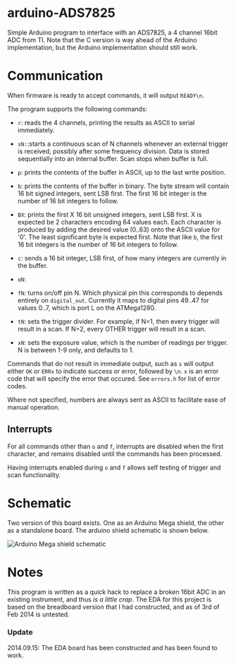 # arduino-ADS7825

Simple Arduino program to interface with an ADS7825, a 4 channel 16bit ADC from TI. Note that the C version is way ahead of the Arduino implementation, but the Arduino implementation should still work.

# Communication

When firmware is ready to accept commands, it will output `READY\n`.

The program supports the following commands:

- `r`:  reads the 4 channels, printing the results as ASCII to serial immediately.

- `sN:`:starts a continuous scan of N channels whenever an external trigger
        is received, possibly after some frequency division. Data is stored
        sequentially into an internal buffer. Scan stops when buffer is full.

- `p`:  prints the contents of the buffer in ASCII, up to the last write
        position.

- `b`:  prints the contents of the buffer in binary. The byte stream will
        contain 16 bit signed integers, sent LSB first. The first 16 bit
        integer is the number of 16 bit integers to follow.

- `BX`: prints the first X 16 bit unsigned integers, sent LSB first.
        X is expected be 2 characters encoding 64 values each. Each
        character is produced by adding the desired value (0..63) onto
        the ASCII value for '0'. The least significant byte is expected
        first. Note that like `b`, the first 16 bit integers is the
        number of 16 bit integers to follow.

- `c`:  sends a 16 bit integer, LSB first, of how many integers are currently
        in the buffer.
- `oN`:
- `fN`: turns on/off pin N. Which physical pin this corresponds to depends
        entirely on `digital_out`. Currently it maps to digital pins 49..47
        for values 0..7, which is port L on the ATMega1280.

- `tN`: sets the trigger divider. For example, if N=1, then every trigger will
        result in a scan. If N=2, every OTHER trigger will result in a scan.

- `xN`: sets the exposure value, which is the number of readings per trigger.
        N is between 1-9 only, and defaults to 1.

Commands that do not result in immediate output, such as `s` will output either
`OK` or `ERRx` to indicate success or error, followed by `\n`. `x` is an error
code that will specify the error that occured. See `errors.h` for list of error codes.

Where not specified, numbers are always sent as ASCII to facilitate ease
of manual operation.

## Interrupts

For all commands other than `o` and `f`, interrupts are disabled when the first
character, and remains disabled until the commands has been processed.

Having interrupts enabled during `o` and `f` allows self testing of trigger and scan
functionality.

# Schematic

Two version of this board exists. One as an Arduino Mega shield, the other as a standalone board. The arduino shield schematic is shown below.

![Arduino Mega shield schematic](https://raw.github.com/freespace/arduino-ADS7825/master/EDA/arduino_mega_adc_shield.gif)

# Notes

This program is written as a quick hack to replace a broken 16bit ADC in an
existing instrument, and thus *is a little crap*. The EDA for this project is
based on the breadboard version that I had constructed, and as of 3rd of Feb
2014 is untested.

### Update
2014.09.15: The EDA board has been constructed and has been found to work.
